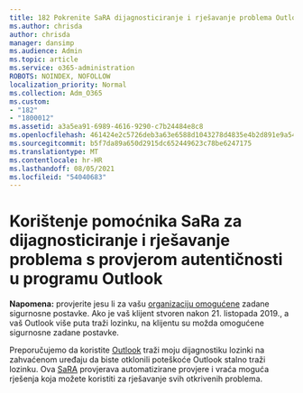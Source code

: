 ```yaml
---
title: 182 Pokrenite SaRA dijagnosticiranje i rješavanje problema Outlook provjere autentičnosti
ms.author: chrisda
author: chrisda
manager: dansimp
ms.audience: Admin
ms.topic: article
ms.service: o365-administration
ROBOTS: NOINDEX, NOFOLLOW
localization_priority: Normal
ms.collection: Adm_O365
ms.custom:
- "182"
- "1800012"
ms.assetid: a3a5ea91-6989-4616-9290-c7b24484e8c8
ms.openlocfilehash: 461424e2c5726deb3a63e6588d1043278d4835e4b2d891e9a5413d54bc445a72
ms.sourcegitcommit: b5f7da89a650d2915dc652449623c78be6247175
ms.translationtype: MT
ms.contentlocale: hr-HR
ms.lasthandoff: 08/05/2021
ms.locfileid: "54040683"
---
```

# <a name="use-sara-to-diagnose-and-resolve-outlook-authentication-issues"></a>Korištenje pomoćnika SaRa za dijagnosticiranje i rješavanje problema s provjerom autentičnosti u programu Outlook

**Napomena:** provjerite jesu li za vašu [organizaciju omogućene](https://aka.ms/securitydefaults) zadane sigurnosne postavke. Ako je vaš klijent stvoren nakon 21. listopada 2019., a vaš Outlook više  puta traži lozinku, na klijentu su možda omogućene sigurnosne zadane postavke.

Preporučujemo da koristite [Outlook](https://aka.ms/SaRA-OutlookPwdPrompt-Alchemy) traži moju dijagnostiku lozinki na zahvaćenom uređaju da biste otklonili poteškoće Outlook stalno traži lozinku. Ova [SaRA](https://diagnostics.office.com/#/) provjerava automatizirane provjere i vraća moguća rješenja koja možete koristiti za rješavanje svih otkrivenih problema.
